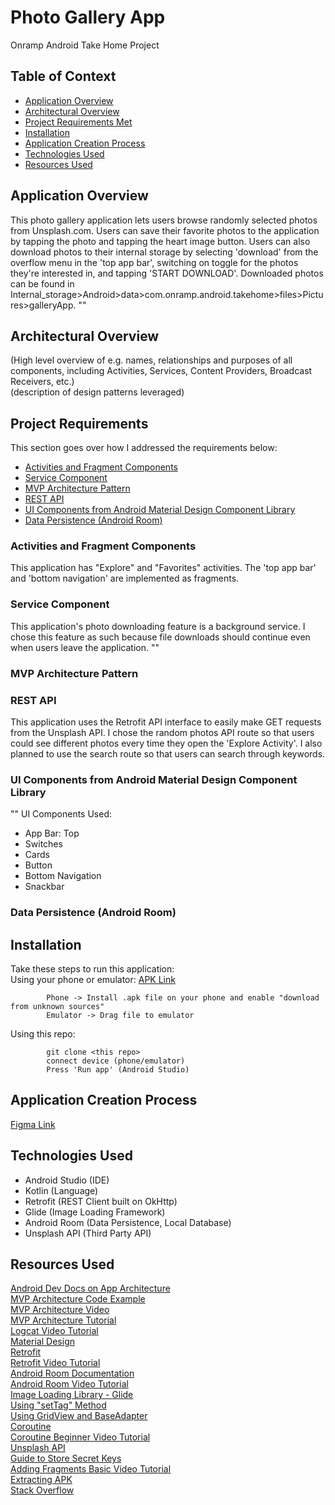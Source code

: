 # Photo Gallery App
Onramp Android Take Home Project   

## Table of Context
 - [Application Overview](#Application-Overview)
 - [Architectural Overview](#Architectural-Overview)
 - [Project Requirements Met](#Project-Requirements)
 - [Installation](#Installation)
 - [Application Creation Process](#Application-Creation-Process)
 - [Technologies Used](#Technologies-Used)
 - [Resources Used](#Resources-Used)
 
## Application Overview
This photo gallery application lets users browse randomly selected photos from Unsplash.com. Users can save their favorite photos to the application by tapping the photo and tapping the heart image button. Users can also download photos to their internal storage by selecting 'download' from the overflow menu in the 'top app bar', switching on toggle for the photos they're interested in, and tapping 'START DOWNLOAD'. Downloaded photos can be found in Internal_storage>Android>data>com.onramp.android.takehome>files>Pictures>galleryApp.
"<insert favorites gif here>"

## Architectural Overview
(High level overview of e.g. names, relationships and purposes of all components, including Activities, Services, Content Providers, Broadcast Receivers, etc.)   
(description of design patterns leveraged)

## Project Requirements
This section goes over how I addressed the requirements below:
- [Activities and Fragment Components](#Activities-and-Fragment-Components)
- [Service Component](#Service-Component)
- [MVP Architecture Pattern](#MVP-Architecture-Pattern)
- [REST API](#REST-API)
- [UI Components from Android Material Design Component Library](#UI-Components-from-Android-Material-Design-Component-Library)
- [Data Persistence (Android Room)](#Data-Persistence-(Android-Room))

### Activities and Fragment Components
This application has "Explore" and "Favorites" activities. The 'top app bar' and 'bottom navigation' are implemented as fragments.

### Service Component
This application's photo downloading feature is a background service. I chose this feature as such because file downloads should continue even when users leave the application.
"<insert download features gif>"
### MVP Architecture Pattern

### REST API
This application uses the Retrofit API interface to easily make GET requests from the Unsplash API. I chose the random photos API route so that users could see different photos every time they open the 'Explore Activity'. I also planned to use the search route so that users can search through keywords.
### UI Components from Android Material Design Component Library
"<insert components png>"
UI Components Used:   
- App Bar: Top
- Switches
- Cards
- Button
- Bottom Navigation
- Snackbar

### Data Persistence (Android Room)

## Installation
Take these steps to run this application:   
   Using your phone or emulator: [APK Link]()  
````
        Phone -> Install .apk file on your phone and enable "download from unknown sources"
        Emulator -> Drag file to emulator
````
   Using this repo:   
````
        git clone <this repo>
        connect device (phone/emulator)
        Press 'Run app' (Android Studio)
````

## Application Creation Process
[Figma Link]()

## Technologies Used
- Android Studio (IDE)
- Kotlin (Language)
- Retrofit (REST Client built on OkHttp)
- Glide (Image Loading Framework)
- Android Room (Data Persistence, Local Database)
- Unsplash API (Third Party API)

## Resources Used

[Android Dev Docs on App Architecture](https://developer.android.com/jetpack/guide)   
[MVP Architecture Code Example](https://github.com/android/architecture-samples/tree/todo-mvp-kotlin)   
[MVP Architecture Video](https://www.youtube.com/watch?v=h0Y1R2mL7Ys&list=PLEVlop6sMHCqragWmqo7JF92QXQoidRmu&index=2)   
[MVP Architecture Tutorial](https://www.raywenderlich.com/7026-getting-started-with-mvp-model-view-presenter-on-android)    
[Logcat Video Tutorial](https://www.youtube.com/watch?v=pqH69LcD2Kk)   
[Material Design](https://material.io/)   
[Retrofit](https://square.github.io/retrofit/)   
[Retrofit Video Tutorial](https://www.youtube.com/watch?v=rAk1j2CmPJs&t=235s)   
[Android Room Documentation](https://developer.android.com/training/data-storage/room)   
[Android Room Video Tutorial](https://www.youtube.com/watch?v=lwAvI3WDXBY&t=728s)   
[Image Loading Library - Glide](https://github.com/bumptech/glide)   
[Using "setTag" Method](https://www.codota.com/code/java/methods/android.widget.ImageView/setTag)   
[Using GridView and BaseAdapter](https://www.youtube.com/watch?v=ReUBY5i9ojY&t=1002s)  
[Coroutine](https://kotlinlang.org/docs/reference/coroutines/coroutine-context-and-dispatchers.html#coroutine-context-and-dispatchers)   
[Coroutine Beginner Video Tutorial](https://www.youtube.com/watch?v=F63mhZk-1-Y)   
[Unsplash API](https://unsplash.com/documentation#get-a-random-photo)   
[Guide to Store Secret Keys](https://guides.codepath.com/android/Storing-Secret-Keys-in-Android)   
[Adding Fragments Basic Video Tutorial](https://www.youtube.com/watch?v=-vAI7RSPxOA)   
[Extracting APK](https://www.educative.io/edpresso/extracting-an-apk-file-from-android-studio)   
[Stack Overflow](https://stackoverflow.com/questions/7871430/increase-the-grid-spacing-in-android)   